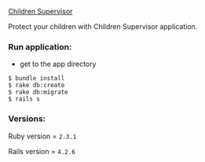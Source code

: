 [Children Supervisor](https://ancient-forest-46715.herokuapp.com/)

Protect your children with Children Supervisor application.

### Run application:
* get to the app directory
```
$ bundle install
$ rake db:create
$ rake db:migrate
$ rails s
```

### Versions:
Ruby version = `2.3.1`

Rails version = `4.2.6`
